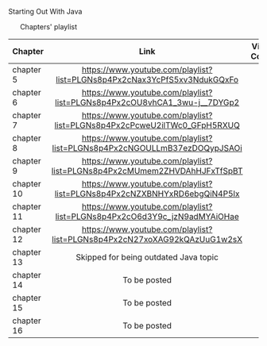 Starting Out With Java 



&nbsp;&nbsp;&nbsp;&nbsp;&nbsp;&nbsp;Chapters' playlist

| Chapter        | Link           | Video Count  |
| ------------- |:-------------:| -----:|
| chapter 5     | https://www.youtube.com/playlist?list=PLGNs8p4Px2cNax3YcPfS5xv3NdukGQxFo| 26|
| chapter 6      | https://www.youtube.com/playlist?list=PLGNs8p4Px2cOU8vhCA1_3wu-j__7DYGp2      |   14|
| chapter 7 | https://www.youtube.com/playlist?list=PLGNs8p4Px2cPcweU2ilTWc0_GFpH5RXUQ      |    20 |
| chapter 8 | https://www.youtube.com/playlist?list=PLGNs8p4Px2cNGOULLmB37ezDOQypJSAOi |16 |
| chapter 9|https://www.youtube.com/playlist?list=PLGNs8p4Px2cMUmem2ZHVDAhHJFxTfSpBT|10|
| chapter 10|https://www.youtube.com/playlist?list=PLGNs8p4Px2cNZXBNHYxRD6ebgQiN4P5lx|10|
| chapter 11|https://www.youtube.com/playlist?list=PLGNs8p4Px2cO6d3Y9c_jzN9adMYAiOHae|10|
| chapter 12|https://www.youtube.com/playlist?list=PLGNs8p4Px2cN27xoXAG92kQAzUuG1w2sX|11|
| chapter 13|Skipped for being outdated Java topic|0|
| chapter 14|To be posted|0|
| chapter 15|To be posted|0|
| chapter 16|To be posted|0|